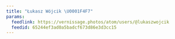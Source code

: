 ```yaml
---
title: "Łukasz Wójcik \U0001F4F7"
params:
  feedlink: https://vernissage.photos/atom/users/@lukaszwojcik
  feedid: 65244ef3ad0a5badcf673d86e3d3cc15
---
```

